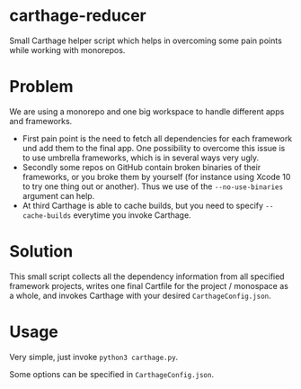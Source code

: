 # carthage-reducer

Small Carthage helper script which helps in overcoming some pain points while working with monorepos.

# Problem

We are using a monorepo and one big workspace to handle different apps and frameworks.

- First pain point is the need to fetch all dependencies for each framework und add them to the final app. One possibility to overcome this issue is to use umbrella frameworks, which is in several ways very ugly.
- Secondly some repos on GitHub contain broken binaries of their frameworks, or you broke them by yourself (for instance using Xcode 10 to try one thing out or another). Thus we use of the `--no-use-binaries` argument can help.
- At third Carthage is able to cache builds, but you need to specify `--cache-builds` everytime you invoke Carthage.

# Solution

This small script collects all the dependency information from all specified framework projects, writes one final Cartfile for the project / monospace as a whole, and invokes Carthage with your desired `CarthageConfig.json`.

# Usage

Very simple, just invoke `python3 carthage.py`.

Some options can be specified in `CarthageConfig.json`.
